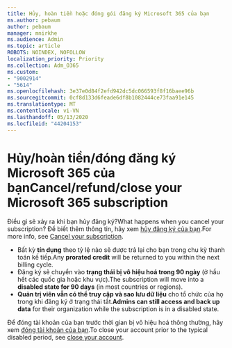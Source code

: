 ```yaml
---
title: Hủy, hoàn tiền hoặc đóng gói đăng ký Microsoft 365 của bạn
ms.author: pebaum
author: pebaum
manager: mnirkhe
ms.audience: Admin
ms.topic: article
ROBOTS: NOINDEX, NOFOLLOW
localization_priority: Priority
ms.collection: Adm_O365
ms.custom:
- "9002914"
- "5614"
ms.openlocfilehash: 3e37e0d84f2efd942dc5dc066593f8f16baee96b
ms.sourcegitcommit: 0cf8d133d6feade6df8b1082444ce73faa91e145
ms.translationtype: MT
ms.contentlocale: vi-VN
ms.lasthandoff: 05/13/2020
ms.locfileid: "44204153"
---
```

# <a name="cancelrefundclose-your-microsoft-365-subscription"></a><span data-ttu-id="15126-102">Hủy/hoàn tiền/đóng đăng ký Microsoft 365 của bạn</span><span class="sxs-lookup"><span data-stu-id="15126-102">Cancel/refund/close your Microsoft 365 subscription</span></span>

<span data-ttu-id="15126-103">Điều gì sẽ xảy ra khi bạn hủy đăng ký?</span><span class="sxs-lookup"><span data-stu-id="15126-103">What happens when you cancel your subscription?</span></span> <span data-ttu-id="15126-104">Để biết thêm thông tin, hãy xem [hủy đăng ký của bạn](https://docs.microsoft.com/microsoft-365/commerce/subscriptions/cancel-your-subscription?view=o365-worldwide).</span><span class="sxs-lookup"><span data-stu-id="15126-104">For more info, see [Cancel your subscription](https://docs.microsoft.com/microsoft-365/commerce/subscriptions/cancel-your-subscription?view=o365-worldwide).</span></span>

- <span data-ttu-id="15126-105">Bất kỳ **tín dụng** theo tỷ lệ nào sẽ được trả lại cho bạn trong chu kỳ thanh toán kế tiếp.</span><span class="sxs-lookup"><span data-stu-id="15126-105">Any **prorated credit** will be returned to you within the next billing cycle.</span></span>
- <span data-ttu-id="15126-106">Đăng ký sẽ chuyển vào **trạng thái bị vô hiệu hoá trong 90 ngày** (ở hầu hết các quốc gia hoặc khu vực).</span><span class="sxs-lookup"><span data-stu-id="15126-106">The subscription will move into a **disabled state for 90 days** (in most countries or regions).</span></span>
- <span data-ttu-id="15126-107">**Quản trị viên vẫn có thể truy cập và sao lưu dữ liệu** cho tổ chức của họ trong khi đăng ký ở trạng thái tắt.</span><span class="sxs-lookup"><span data-stu-id="15126-107">**Admins can still access and back up data** for their organization while the subscription is in a disabled state.</span></span>

<span data-ttu-id="15126-108">Để đóng tài khoản của bạn trước thời gian bị vô hiệu hoá thông thường, hãy xem [đóng tài khoản của bạn](https://docs.microsoft.com/microsoft-365/commerce/close-your-account?view=o365-worldwide).</span><span class="sxs-lookup"><span data-stu-id="15126-108">To close your account prior to the typical disabled period, see [close your account](https://docs.microsoft.com/microsoft-365/commerce/close-your-account?view=o365-worldwide).</span></span>
